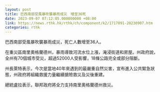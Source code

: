 ```yaml
---
layout: post
title: 巴西南部受風暴吹襲暴雨成災　增至36死
date: 2023-09-07 07:12:05.000000000 +08:00
link: https://news.rthk.hk/rthk/ch/component/k2/1717091-20230907.htm
categories: rthk
---
```


巴西南部受風暴吹襲暴雨成災，死亡人數增至36人。

在重災區南里奧格蘭德州，暴雨導致河流水位上漲，淹浸街道和房屋。州政府說，全州有70個城市受災，超過52000人受影響，18條公路完全或部分阻斷。

州長萊特表示，今次是當地40年來遇到的最嚴重自然災害，宣布進入公共緊急狀態，州政府將組織救援力量繼續搶險救災及災後重建。

總統盧拉表示，聯邦政府將全力支持南里奧格蘭德州救災。
